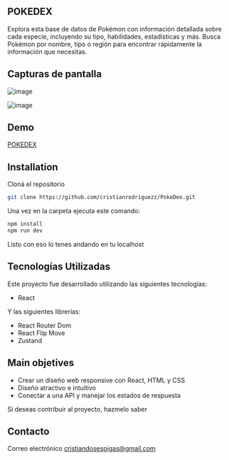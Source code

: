 ## POKEDEX

Explora esta  base de datos de Pokémon con información detallada sobre cada especie, incluyendo su tipo, habilidades, estadísticas y más.
Busca Pokémon por nombre, tipo o región para encontrar rápidamente la información que necesitas.

## Capturas de pantalla

![image](https://socialred.s3.sa-east-1.amazonaws.com/Sin+t%C3%ADtulo.png)

![image](https://socialred.s3.sa-east-1.amazonaws.com/asd.png)
## Demo
[POKEDEX](https://poke-dex-eight-eosin.vercel.app/)

## Installation

Cloná el repositorio

```bash
git clone https://github.com/cristianrodriguezz/PokeDex.git
```

Una vez en la carpeta ejecuta este comando:

```bash
npm install
npm run dev
```

Listo con eso lo tenes andando en tu localhost

## Tecnologías Utilizadas

Este proyecto fue desarrollado utilizando las siguientes tecnologías:

- React

Y las siguientes librerías:

- React Router Dom
- React Flip Move
- Zustand

## Main objetives

  - Crear un diseño web responsive con React, HTML y CSS
  - Diseño atractivo e intuitivo
  - Conectar a una API y manejar los estados de respuesta


Si deseas contribuir al proyecto, hazmelo saber

## Contacto

Correo electrónico [cristiandosespigas@gmail.com](cristiandosespigas@gmail.com)